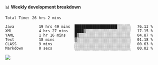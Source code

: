 

📊 **Weekly development breakdown**
<!--START_SECTION:waka-->

```text
Total Time: 26 hrs 2 mins

Java           19 hrs 49 mins  ███████████████████░░░░░░   76.13 %
XML            4 hrs 27 mins   ████▒░░░░░░░░░░░░░░░░░░░░   17.15 %
YAML           1 hr 16 mins    █▒░░░░░░░░░░░░░░░░░░░░░░░   04.87 %
Text           18 mins         ▒░░░░░░░░░░░░░░░░░░░░░░░░   01.18 %
CLASS          9 mins          ░░░░░░░░░░░░░░░░░░░░░░░░░   00.63 %
Markdown       0 secs          ░░░░░░░░░░░░░░░░░░░░░░░░░   00.02 %
```

<!--END_SECTION:waka-->

<p align="left" dir="auto">
  <a href="#">
    <img src="https://github-readme-stats.vercel.app/api?username=JiHongYuan&show_icons=true&inc">
  </a>
</p>
